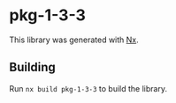 # pkg-1-3-3

This library was generated with [Nx](https://nx.dev).

## Building

Run `nx build pkg-1-3-3` to build the library.
